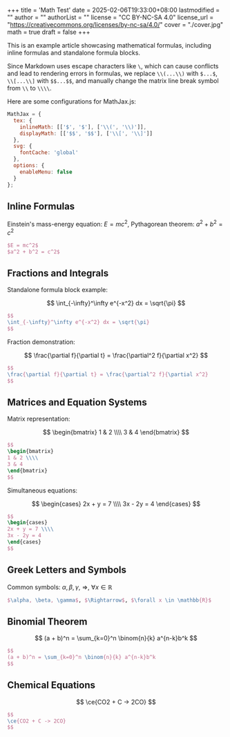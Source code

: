 +++
title = 'Math Test'
date = 2025-02-06T19:33:00+08:00
lastmodified = ""
author = ""
authorList = ""
license = "CC BY-NC-SA 4.0"
license_url = "https://creativecommons.org/licenses/by-nc-sa/4.0/"
cover = "./cover.jpg"
math = true
draft = false
+++

This is an example article showcasing mathematical formulas, including inline formulas and standalone formula blocks.

Since Markdown uses escape characters like ```\```, which can cause conflicts and lead to rendering errors in formulas, we replace ```\\(...\\)``` with ```$...$```, ```\\[...\\]``` with ```$$...$$```, and manually change the matrix line break symbol from ```\\``` to ```\\\\```.

Here are some configurations for MathJax.js:

```javascript
MathJax = {
  tex: {
    inlineMath: [['$', '$'], ['\\(', '\\)']],
    displayMath: [['$$', '$$'], ['\\[', '\\]']]
  },
  svg: {
    fontCache: 'global'
  },
  options: {
    enableMenu: false
  }
};
```

## Inline Formulas

Einstein's mass-energy equation: $E = mc^2$, Pythagorean theorem: $a^2 + b^2 = c^2$

```latex
$E = mc^2$
$a^2 + b^2 = c^2$
```

## Fractions and Integrals

Standalone formula block example:

$$
\int_{-\infty}^\infty e^{-x^2} dx = \sqrt{\pi}
$$

```latex
$$
\int_{-\infty}^\infty e^{-x^2} dx = \sqrt{\pi}
$$
```

Fraction demonstration:

$$
\frac{\partial f}{\partial t} = \frac{\partial^2 f}{\partial x^2}
$$

```latex
$$
\frac{\partial f}{\partial t} = \frac{\partial^2 f}{\partial x^2}
$$
```

## Matrices and Equation Systems

Matrix representation:

$$
\begin{bmatrix}
1 & 2 \\\\
3 & 4
\end{bmatrix}
$$

```latex
$$
\begin{bmatrix}
1 & 2 \\\\
3 & 4
\end{bmatrix}
$$
```

Simultaneous equations:

$$
\begin{cases}
2x + y = 7 \\\\
3x - 2y = 4
\end{cases}
$$

```latex
$$
\begin{cases}
2x + y = 7 \\\\
3x - 2y = 4
\end{cases}
$$
```

## Greek Letters and Symbols

Common symbols: $\alpha, \beta, \gamma$, $\Rightarrow$, $\forall x \in \mathbb{R}$

```latex
$\alpha, \beta, \gamma$, $\Rightarrow$, $\forall x \in \mathbb{R}$
```

## Binomial Theorem

$$
(a + b)^n = \sum_{k=0}^n \binom{n}{k} a^{n-k}b^k
$$

```latex
$$
(a + b)^n = \sum_{k=0}^n \binom{n}{k} a^{n-k}b^k
$$
```

## Chemical Equations

$$
\ce{CO2 + C -> 2CO}
$$

```latex
$$
\ce{CO2 + C -> 2CO}
$$
```